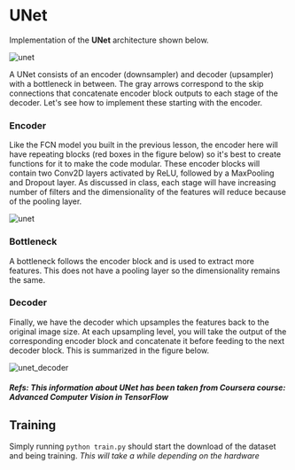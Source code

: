 # UNet

Implementation of the **UNet** architecture shown below.

<p>
    <!<img src="data/VGG.png" width="220" height="240" />
    <img src='https://drive.google.com/uc?export=view&id=1BeQSKL2Eq6Fw9iRXsN1hgunY-CS2nH7V' alt='unet'>
</p>

A UNet consists of an encoder (downsampler) and decoder (upsampler) with a bottleneck in between.
The gray arrows correspond to the skip connections that concatenate encoder block outputs to each
stage of the decoder. Let's see how to implement these starting with the encoder.

### Encoder

Like the FCN model you built in the previous lesson, the encoder here will have repeating blocks
(red boxes in the figure below) so it's best to create functions for it to make the code modular.
These encoder blocks will contain two Conv2D layers activated by ReLU, followed by a MaxPooling and
Dropout layer. As discussed in class, each stage will have increasing number of filters and the
dimensionality of the features will reduce because of the pooling layer.

<p>
    <img src='https://drive.google.com/uc?export=view&id=1Gs9K3_8ZBn2_ntOtJL_-_ww4ZOgfyhrS' alt='unet'>
</p>

### Bottleneck

A bottleneck follows the encoder block and is used to extract more features. This does not have a
pooling layer so the dimensionality remains the same.

### Decoder

Finally, we have the decoder which upsamples the features back to the original image size. At each
upsampling level, you will take the output of the corresponding encoder block and concatenate it
before feeding to the next decoder block. This is summarized in the figure below.

<p>
    <img src='https://drive.google.com/uc?export=view&id=1Ql5vdw6l88vxaHgk7VjcMc4vfyoWYx2w' alt='unet_decoder'>
</p>

##### Refs: This information about UNet has been taken from Coursera course: Advanced Computer Vision in TensorFlow

## Training

Simply running `python train.py` should start the download of the dataset and being training. _This
will take a while depending on the hardware_
